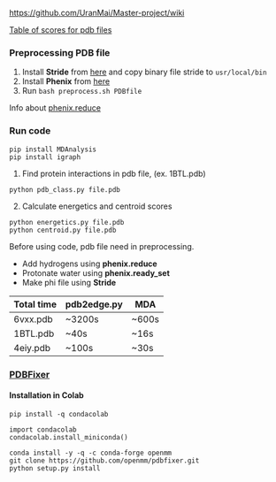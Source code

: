 https://github.com/UranMai/Master-project/wiki

[Table of scores for pdb files](https://docs.google.com/spreadsheets/d/1yw6UrDWWLijt33x4wO3tos4vh2gZ82rbPHki_DIy9uE/edit?usp=sharing)

### Preprocessing PDB file
1. Install **Stride** from [here](http://webclu.bio.wzw.tum.de/stride/install.html) and copy binary file stride to `usr/local/bin`
2. Install **Phenix** from [here](https://www.mrc-lmb.cam.ac.uk/public/xtal/doc/phenix/install-setup-run.html)
3. Run ```bash preprocess.sh PDBfile```


Info about [phenix.reduce](https://www.mrc-lmb.cam.ac.uk/public/xtal/doc/phenix/reference/hydrogens.html)

### Run code
```
pip install MDAnalysis
pip install igraph
```

1. Find protein interactions in pdb file, (ex. 1BTL.pdb)
```
python pdb_class.py file.pdb
```
2. Calculate energetics and centroid scores
```
python energetics.py file.pdb
python centroid.py file.pdb
```

Before using code, pdb file need in preprocessing.
* Add hydrogens using **phenix.reduce**
* Protonate water using **phenix.ready_set**
* Make phi file using **Stride**

| Total time | pdb2edge.py | MDA |
| ---------- | ----------- | --- |
| 6vxx.pdb | ~3200s | ~600s | 
| 1BTL.pdb | ~40s | ~16s |
| 4eiy.pdb | ~100s | ~30s |


### [PDBFixer](https://htmlpreview.github.io/?https://github.com/openmm/pdbfixer/blob/master/Manual.html)
#### Installation in Colab
```
pip install -q condacolab
```
```
import condacolab
condacolab.install_miniconda()
```
```
conda install -y -q -c conda-forge openmm
git clone https://github.com/openmm/pdbfixer.git
python setup.py install
```
